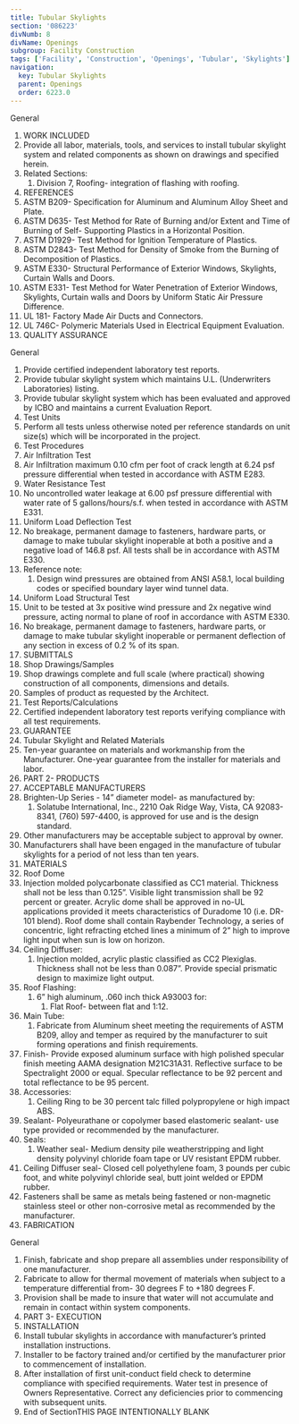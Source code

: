 ```yaml
---
title: Tubular Skylights
section: '086223'
divNumb: 8
divName: Openings
subgroup: Facility Construction
tags: ['Facility', 'Construction', 'Openings', 'Tubular', 'Skylights']
navigation:
  key: Tubular Skylights
  parent: Openings
  order: 6223.0
---
```



General
   1. WORK INCLUDED
   1. Provide all labor, materials, tools, and services to install tubular skylight system and related components as shown on drawings and specified herein.
   1. Related Sections:
      1. Division 7, Roofing- integration of flashing with roofing.
   1. REFERENCES
   1. ASTM B209- Specification for Aluminum and Aluminum Alloy Sheet and Plate.
   1. ASTM D635- Test Method for Rate of Burning and/or Extent and Time of Burning of Self- Supporting Plastics in a Horizontal Position.
   1. ASTM D1929- Test Method for Ignition Temperature of Plastics.
   1. ASTM D2843- Test Method for Density of Smoke from the Burning of Decomposition of Plastics.
   1. ASTM E330- Structural Performance of Exterior Windows, Skylights, Curtain Walls and Doors.
   1. ASTM E331- Test Method for Water Penetration of Exterior Windows, Skylights, Curtain walls and Doors by Uniform Static Air Pressure Difference.
   1. UL 181- Factory Made Air Ducts and Connectors.
   1. UL 746C- Polymeric Materials Used in Electrical Equipment Evaluation.
   1. QUALITY ASSURANCE

General
   1. Provide certified independent laboratory test reports.
   1. Provide tubular skylight system which maintains U.L. (Underwriters Laboratories) listing.
   1. Provide tubular skylight system which has been evaluated and approved by ICBO and maintains a current Evaluation Report.
   1. Test Units
   1. Perform all tests unless otherwise noted per reference standards on unit size(s) which will be incorporated in the project.
   1. Test Procedures
   1. Air Infiltration Test
   1. Air Infiltration maximum 0.10 cfm per foot of crack length at 6.24 psf pressure differential when tested in accordance with ASTM E283.
   1. Water Resistance Test
   1. No uncontrolled water leakage at 6.00 psf pressure differential with water rate of 5 gallons/hours/s.f. when tested in accordance with ASTM E331.
   1. Uniform Load Deflection Test
   1. No breakage, permanent damage to fasteners, hardware parts, or damage to make tubular skylight inoperable at both a positive and a negative load of 146.8 psf. All tests shall be in accordance with ASTM E330.
   1. Reference note:
      1. Design wind pressures are obtained from ANSI A58.1, local building codes or specified boundary layer wind tunnel data.
   1. Uniform Load Structural Test
   1. Unit to be tested at 3x positive wind pressure and 2x negative wind pressure, acting normal to plane of roof in accordance with ASTM E330.
   1. No breakage, permanent damage to fasteners, hardware parts, or damage to make tubular skylight inoperable or permanent deflection of any section in excess of 0.2 % of its span.
   1. SUBMITTALS
   1. Shop Drawings/Samples
   1. Shop drawings complete and full scale (where practical) showing construction of all components, dimensions and details.
   1. Samples of product as requested by the Architect.
   1. Test Reports/Calculations
   1. Certified independent laboratory test reports verifying compliance with all test requirements.
   1. GUARANTEE
   1. Tubular Skylight and Related Materials
   1. Ten-year guarantee on materials and workmanship from the Manufacturer. One-year guarantee from the installer for materials and labor.
   1. PART 2- PRODUCTS
   1. ACCEPTABLE MANUFACTURERS
   1. Brighten-Up Series - 14” diameter model- as manufactured by:
      1. Solatube International, Inc., 2210 Oak Ridge Way, Vista, CA 92083-8341, (760) 597-4400, is approved for use and is the design standard.
   1. Other manufacturers may be acceptable subject to approval by owner.
   1. Manufacturers shall have been engaged in the manufacture of tubular skylights for a period of not less than ten years.
   1. MATERIALS
   1. Roof Dome
   1. Injection molded polycarbonate classified as CC1 material. Thickness shall not be less than 0.125”. Visible light transmission shall be 92 percent or greater. Acrylic dome shall be approved in no-UL applications provided it meets characteristics of Duradome 10 (i.e. DR-101 blend). Roof dome shall contain Raybender Technology, a series of concentric, light refracting etched lines a minimum of 2” high to improve light input when sun is low on horizon.
   1. Ceiling Diffuser:
      1. Injection molded, acrylic plastic classified as CC2 Plexiglas. Thickness shall not be less than 0.087”. Provide special prismatic design to maximize light output.
   1. Roof Flashing:
      1. 6” high aluminum, .060 inch thick A93003 for:
            1. Flat Roof- between flat and 1:12.
   1. Main Tube:
      1. Fabricate from Aluminum sheet meeting the requirements of ASTM B209, alloy and temper as required by the manufacturer to suit forming operations and finish requirements.
   1. Finish- Provide exposed aluminum surface with high polished specular finish meeting AAMA designation M21C31A31. Reflective surface to be Spectralight 2000 or equal. Specular reflectance to be 92 percent and total reflectance to be 95 percent.
   1. Accessories:
      1. Ceiling Ring to be 30 percent talc filled polypropylene or high impact ABS.
   1. Sealant- Polyeurathane or copolymer based elastomeric sealant- use type provided or recommended by the manufacturer.
   1. Seals:
      1. Weather seal- Medium density pile weatherstripping and light density polyvinyl chloride foam tape or UV resistant EPDM rubber.
   1. Ceiling Diffuser seal- Closed cell polyethylene foam, 3 pounds per cubic foot, and white polyvinyl chloride seal, butt joint welded or EPDM rubber.
   1. Fasteners shall be same as metals being fastened or non-magnetic stainless steel or other non-corrosive metal as recommended by the manufacturer.
   1. FABRICATION

General
   1. Finish, fabricate and shop prepare all assemblies under responsibility of one manufacturer.
   1. Fabricate to allow for thermal movement of materials when subject to a temperature differential from- 30 degrees F to +180 degrees F.
   1. Provision shall be made to insure that water will not accumulate and remain in contact within system components.
   1. PART 3- EXECUTION
   1. INSTALLATION
   1. Install tubular skylights in accordance with manufacturer’s printed installation instructions.
   1. Installer to be factory trained and/or certified by the manufacturer prior to commencement of installation.
   1. After installation of first unit-conduct field check to determine compliance with specified requirements. Water test in presence of Owners Representative. Correct any deficiencies prior to commencing with subsequent units.
1. End of SectionTHIS PAGE INTENTIONALLY BLANK

